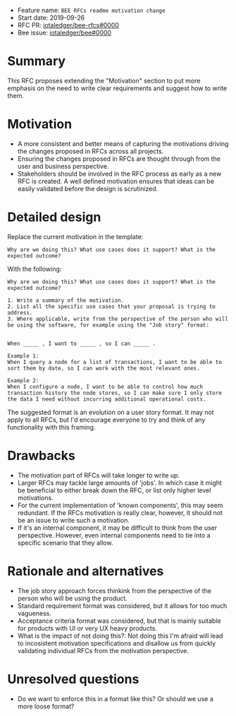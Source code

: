 + Feature name: `BEE RFCs readme motivation change`
+ Start date: 2019-09-26
+ RFC PR: [iotaledger/bee-rfcs#0000](https://github.com/iotaledger/bee-rfcs/pull/0000)
+ Bee issue: [iotaledger/bee#0000](https://github.com/iotaledger/bee/issues/0000)

# Summary

This RFC proposes extending the "Motivation" section to put more emphasis on the need to write clear requirements and suggest how to write them.

# Motivation

+ A more consistent and better means of capturing the motivations driving the changes proposed in RFCs across all projects.
+ Ensuring the changes proposed in RFCs are thought through from the user and business perspective.
+ Stakeholders should be involved in the RFC process as early as a new RFC is created. A well defined motivation ensures that ideas can be easily validated before the design is scrutinized.

# Detailed design

Replace the current motivation in the template:
```
Why are we doing this? What use cases does it support? What is the expected outcome?
```

With the following:
```
Why are we doing this? What use cases does it support? What is the expected outcome?

1. Write a summary of the motivation.
2. List all the specific use cases that your proposal is trying to address. 
3. Where applicable, write from the perspective of the person who will be using the software, for example using the "Job story" format:


When _____ , I want to _____ , so I can _____ .

Example 1:
When I query a node for a list of transactions, I want to be able to sort them by date, so I can work with the most relevant ones.

Example 2:
When I configure a node, I want to be able to control how much transaction history the node stores, so I can make sure I only store the data I need without incurring additional operational costs.

```

The suggested format is an evolution on a user story format. It may not apply to all RFCs, but I'd encourage everyone to try and think of any functionality with this framing.

# Drawbacks

- The motivation part of RFCs will take longer to write up.
- Larger RFCs may tackle large amounts of 'jobs'. In which case it might be beneficial to either break down the RFC, or list only higher level motivations.
- For the current implementation of 'known components', this may seem redundant. If the RFCs motivation is really clear, however, it should not be an issue to write such a motivation.
- If it's an internal component, it may be difficult to think from the user perspective. However, even internal components need to tie into a specific scenario that they allow.

# Rationale and alternatives

- The job story approach forces thinkink from the perspective of the person who will be using the product.
- Standard requirement format was considered, but it allows for too much vagueness.
- Acceptance criteria format was considered, but that is mainly suitable for products with UI or very UX heavy products. 
- What is the impact of not doing this?: Not doing this I'm afraid will lead to incosistent motivation specifications and disallow us from quickly validating individual RFCs from the motivation perspective.

# Unresolved questions

- Do we want to enforce this in a format like this? Or should we use a more loose format?
